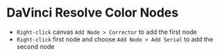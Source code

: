 # DaVinci Resolve Color Nodes

- `Right-click` canvas `Add Node > Corrector` to add the first node
- `Right-click` first node and choose `Add Node > Add Serial` to add the second node

